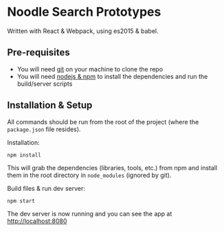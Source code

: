 # Noodle Search Prototypes
Written with React & Webpack, using es2015 & babel.

## Pre-requisites
- You will need [git](https://git-scm.com/downloads) on your machine to clone the repo
- You will need [nodejs & npm](https://nodejs.org/en/download/) to install the dependencies and run the build/server scripts

## Installation & Setup
All commands should be run from the root of the project (where the `package.json` file resides).

Installation:
```
npm install
```
This will grab the dependencies (libraries, tools, etc.) from npm and install them in the root directory in `node_modules` (ignored by git).

Build files & run dev server:
```
npm start
```

The dev server is now running and you can see the app at [http://localhost:8080](http://localhost:8080)
